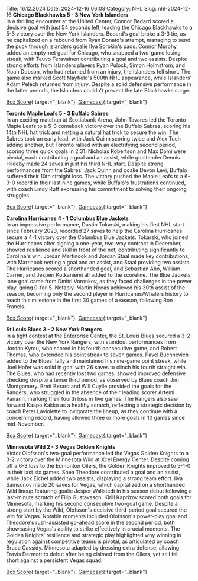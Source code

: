 Title: 16.12.2024
Date: 2024-12-16 06:03
Category: NHL 
Slug: nhl-2024-12-16 
**Chicago Blackhawks 5 - 3 New York Islanders**  
In a thrilling encounter at the United Center, Connor Bedard scored a decisive goal with just 54 seconds left, leading the Chicago Blackhawks to a 5-3 victory over the New York Islanders. Bedard's goal broke a 3-3 tie, as he capitalized on a rebound from Ryan Donato's attempt, managing to send the puck through Islanders goalie Ilya Sorokin's pads. Connor Murphy added an empty-net goal for Chicago, who snapped a two-game losing streak, with Teuvo Teravainen contributing a goal and two assists. Despite strong efforts from Islanders players Ryan Pulock, Simon Holmstrom, and Noah Dobson, who had returned from an injury, the Islanders fell short. The game also marked Scott Mayfield's 500th NHL appearance, while Islanders' Adam Pelech returned from injury. Despite a solid defensive performance in the latter periods, the Islanders couldn't prevent the late Blackhawks surge. 

[Box Score](/gamecenter/nyi-vs-chi/2024/12/15/2024020489){:target="_blank"}, [Gamecast](https://www.nhl.com/news/new-york-islanders-chicago-blackhawks-game-recap-december-15){:target="_blank"}<br>

**Toronto Maple Leafs 5 - 3 Buffalo Sabres**  
In an exciting matchup at Scotiabank Arena, John Tavares led the Toronto Maple Leafs to a 5-3 comeback victory over the Buffalo Sabres, scoring his 14th NHL hat trick and netting a natural hat trick to secure the win. The Sabres took an early lead, with Jack Quinn scoring twice and Alex Tuch adding another, but Toronto rallied with an electrifying second period, scoring three quick goals in 2:31. Nicholas Robertson and Max Domi were pivotal, each contributing a goal and an assist, while goaltender Dennis Hildeby made 24 saves in just his third NHL start. Despite strong performances from the Sabres' Jack Quinn and goalie Devon Levi, Buffalo suffered their 10th straight loss. The victory pushed the Maple Leafs to a 6-3-0 record in their last nine games, while Buffalo's frustrations continued, with coach Lindy Ruff expressing his commitment to solving their ongoing struggles. 

[Box Score](/gamecenter/buf-vs-tor/2024/12/15/2024020490){:target="_blank"}, [Gamecast](https://www.nhl.com/news/buffalo-sabres-toronto-maple-leafs-game-recap-december-15){:target="_blank"}<br>

**Carolina Hurricanes 4 - 1 Columbus Blue Jackets**  
In an impressive performance, Dustin Tokarski, making his first NHL start since February 2023, recorded 27 saves to help the Carolina Hurricanes secure a 4-1 victory over the Columbus Blue Jackets. Tokarski, who joined the Hurricanes after signing a one-year, two-way contract in December, showed resilience and skill in front of the net, contributing significantly to Carolina's win. Jordan Martinook and Jordan Staal made key contributions, with Martinook netting a goal and an assist, and Staal providing two assists. The Hurricanes scored a shorthanded goal, and Sebastian Aho, William Carrier, and Jesperi Kotkaniemi all added to the scoreline. The Blue Jackets' lone goal came from Dmitri Voronkov, as they faced challenges in the power play, going 0-for-5. Notably, Martin Necas achieved his 30th assist of the season, becoming only the second player in Hurricanes/Whalers history to reach this milestone in the first 30 games of a season, following Ron Francis. 

[Box Score](/gamecenter/cbj-vs-car/2024/12/15/2024020491){:target="_blank"}, [Gamecast](https://www.nhl.com/news/columbus-blue-jackets-carolina-hurricanes-game-recap-december-15){:target="_blank"}<br>

**St Louis Blues 3 - 2 New York Rangers**  
In a tight contest at the Enterprise Center, the St. Louis Blues secured a 3-2 victory over the New York Rangers, with standout performances from Jordan Kyrou, who scored in his fourth consecutive game, and Robert Thomas, who extended his point streak to seven games. Pavel Buchnevich added to the Blues' tally and maintained his nine-game point streak, while Joel Hofer was solid in goal with 26 saves to clinch his fourth straight win. The Blues, who had recently lost two games, showed improved defensive checking despite a tense third period, as observed by Blues coach Jim Montgomery. Brett Berard and Will Cuylle provided the goals for the Rangers, who struggled in the absence of their leading scorer Artemi Panarin, marking their fourth loss in five games. The Rangers also saw forward Kaapo Kakko as a healthy scratch, reflecting a strategic decision by coach Peter Laviolette to invigorate the lineup, as they continue with a concerning record, having allowed three or more goals in 10 games since mid-November. 

[Box Score](/gamecenter/nyr-vs-stl/2024/12/15/2024020492){:target="_blank"}, [Gamecast](https://www.nhl.com/news/new-york-rangers-st-louis-blues-game-recap-december-15){:target="_blank"}<br>

**Minnesota Wild 2 - 3 Vegas Golden Knights**  
Victor Olofsson's two-goal performance led the Vegas Golden Knights to a 3-2 victory over the Minnesota Wild at Xcel Energy Center. Despite coming off a 6-3 loss to the Edmonton Oilers, the Golden Knights improved to 5-1-0 in their last six games. Shea Theodore contributed a goal and an assist, while Jack Eichel added two assists, displaying a strong team effort. Ilya Samsonov made 20 saves for Vegas, which capitalized on a shorthanded Wild lineup featuring goalie Jesper Wallstedt in his season debut following a last-minute scratch of Filip Gustavsson. Kirill Kaprizov scored both goals for Minnesota, marking his second consecutive two-goal game. Despite a strong start by the Wild, Olofsson's decisive third-period goal secured the win for Vegas. Notable moments included Olofsson's power-play goal and Theodore's rush-assisted go-ahead score in the second period, both showcasing Vegas's ability to strike effectively in crucial moments. The Golden Knights' resilience and strategic play highlighted why winning in regulation against competitive teams is pivotal, as articulated by coach Bruce Cassidy. Minnesota adapted by dressing extra defense, allowing Travis Dermott to debut after being claimed from the Oilers, yet still fell short against a persistent Vegas squad. 

[Box Score](/gamecenter/vgk-vs-min/2024/12/15/2024020493){:target="_blank"}, [Gamecast](https://www.nhl.com/news/vegas-golden-knights-minnesota-wild-game-recap-december-15){:target="_blank"}<br>

